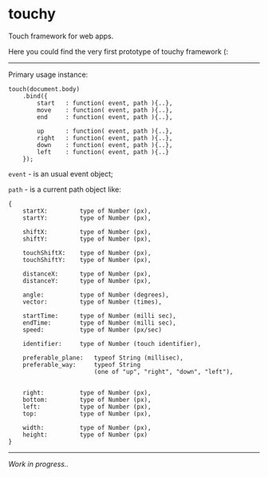 touchy
======

Touch framework for web apps.

Here you could find the very first prototype of touchy framework (:

___
Primary usage instance:

    touch(document.body)
        .bind({
            start   : function( event, path ){..},
            move    : function( event, path ){..},
            end     : function( event, path ){..},
			
			up     	: function( event, path ){..},
			right   : function( event, path ){..},
			down    : function( event, path ){..},
			left    : function( event, path ){..}
        });

`event` - is an usual event object;

`path` -  is a current path object like:

	{
		startX:     	type of Number (px),
        startY:     	type of Number (px),
        
		shiftX:   		type of Number (px),
        shiftY:   		type of Number (px),

		touchShiftX:	type of Number (px),
        touchShiftY:	type of Number (px),

		distanceX:  	type of Number (px),
        distanceY:  	type of Number (px),
        
	    angle:   		type of Number (degrees),
	    vector:   		type of Number (times),
	
	    startTime:  	type of Number (milli sec),
	    endTime:   		type of Number (milli sec),
	    speed:   		type of Number (px/sec)

        identifier: 	type of Number (touch identifier),

        preferable_plane:  	typeof String (millisec),
        preferable_way:   	typeof String
                            (one of "up", "right", "down", "left"),


		right:			type of Number (px),
		bottom:			type of Number (px),
		left:			type of Number (px),
		top:			type of Number (px),

		width:			type of Number (px),
		height:			type of Number (px)
	} 

---
*Work in progress..*